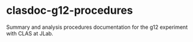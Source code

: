 clasdoc-g12-procedures
======================

Summary and analysis procedures documentation for the g12 experiment with CLAS at JLab.
